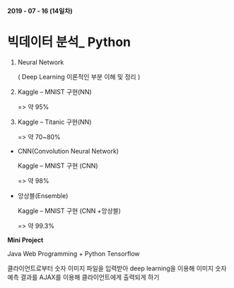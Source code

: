 #### 2019 - 07 - 16 (14일차)

# 빅데이터 분석_ Python

1. Neural Network

   ( Deep Learning 이론적인 부분 이해 및 정리 )

2. Kaggle – MNIST 구현(NN)

   => 약 95%

3. Kaggle – Titanic 구현(NN)

   => 약 70~80%

- CNN(Convolution Neural Network)

  Kaggle – MNIST 구현 (CNN)

  => 약 98%

- 앙상블(Ensemble)

  Kaggle – MNIST 구현 (CNN +앙상블)

  => 약 99.3%

  

**Mini Project**

Java Web Programming + Python Tensorflow

클라이언트로부터 숫자 이미지 파일을 입력받아 deep learning을 이용해 이미지 숫자 예측 결과를 AJAX를 이용해 클라이언트에게 출력되게 하기
